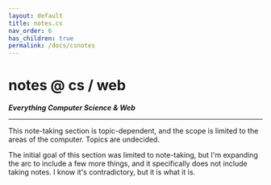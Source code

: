 ```yaml
---
layout: default
title: notes.cs
nav_order: 6
has_children: true
permalink: /docs/csnotes
---
```


# notes @ cs / web

__*Everything Computer Science & Web*__

---

This note-taking section is topic-dependent, and the scope is limited to the areas of the computer. Topics are undecided.

The initial goal of this section was limited to note-taking, but I'm expanding the arc to include a few more things, and it specifically does not include taking notes. I know it's contradictory, but it is what it is.

<!-- __How's this different from other sections which have *notes*__?


- All the notes will be dumped at [r8w @ notes](https://r8w.github.io/notes){:target="_blank"}
 -->
